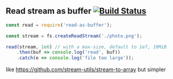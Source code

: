 ## Read stream as buffer [![Build Status](https://travis-ci.org/caub/read-as-buffer.svg?branch=master)](https://travis-ci.org/caub/read-as-buffer)

```js
const read = require('read-as-buffer');

const stream = fs.createReadStream('./photo.png');

read(stream, 1e6) // with a max-size, default to 1e7, 10MiB
	.then(buf => console.log('read', buf))
	.catch(e => console.log('file too large'));

```

like https://github.com/stream-utils/stream-to-array but simpler